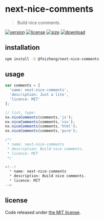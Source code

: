 # next-nice-comments
> Build nice comments.

[![version][version-image]][version-url]
[![license][license-image]][license-url]
[![size][size-image]][size-url]
[![download][download-image]][download-url]

## installation
```bash
npm install -S @feizheng/next-nice-comments
```

## usage
```js
var comments = [
  'name: next-nice-comments',
  'description: Just a lite',
  'licence: MIT'
];

// list, type:
nx.niceComments(comments,'js');
nx.niceComments(comments,'css');
nx.niceComments(comments,'html');
nx.niceComments(comments,'pure');

/*!
 * name: next-nice-comments
 * description: Build nice comments.
 * licence: MIT
 */

<!--!
  * name: next-nice-comments
  * description: Build nice comments.
  * licence: MIT
--> 
```

## license
Code released under [the MIT license](https://github.com/afeiship/next-nice-comments/blob/master/LICENSE.txt).

[version-image]: https://img.shields.io/npm/v/@feizheng/next-nice-comments
[version-url]: https://npmjs.org/package/@feizheng/next-nice-comments

[license-image]: https://img.shields.io/npm/l/@feizheng/next-nice-comments
[license-url]: https://github.com/afeiship/next-nice-comments/blob/master/LICENSE.txt

[size-image]: https://img.shields.io/bundlephobia/minzip/@feizheng/next-nice-comments
[size-url]: https://github.com/afeiship/next-nice-comments/blob/master/dist/next-nice-comments.min.js

[download-image]: https://img.shields.io/npm/dm/@feizheng/next-nice-comments
[download-url]: https://www.npmjs.com/package/@feizheng/next-nice-comments
